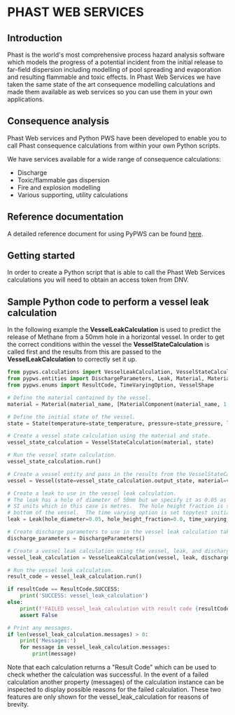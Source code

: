 # PHAST WEB SERVICES

## Introduction

Phast is the world's most comprehensive process hazard analysis software which models the progress of a potential incident from the initial release to far-field dispersion including modelling of pool spreading and evaporation and resulting flammable and toxic effects. In Phast Web Services we have taken the same state of the art consequence modelling calculations and made them available as web services so you can use them in your own applications.

## Consequence analysis

Phast Web services and Python PWS have been developed to enable you to call Phast consequence calculations from within your own Python scripts.

We have services available for a wide range of consequence calculations:

- Discharge
- Toxic/flammable gas dispersion
- Fire and explosion modelling
- Various supporting, utility calculations

## Reference documentation
A detailed reference document for using PyPWS can be found [here](https://pwsassets.blob.core.windows.net/prod/PyPws.pdf).

## Getting started
In order to create a Python script that is able to call the Phast Web Services calculations you will need to obtain an access token from DNV.  


## Sample Python code to perform a vessel leak calculation
In the following example the **VesselLeakCalculation** is used to predict the release of Methane from a 50mm hole in a horizontal vessel.  In order to get the correct conditions within the vessel the **VesselStateCalculation** is called first and the results from this are passed to the **VesselLeakCalculation** to correctly set it up.

```python
from pypws.calculations import VesselLeakCalculation, VesselStateCalculation
from pypws.entities import DischargeParameters, Leak, Material, MaterialComponent, State, Vessel
from pypws.enums import ResultCode, TimeVaryingOption, VesselShape

# Define the material contained by the vessel.
material = Material(material_name, [MaterialComponent(material_name, 1.0)])

# Define the initial state of the vessel.
state = State(temperature=state_temperature, pressure=state_pressure, liquid_fraction=0.0)

# Create a vessel state calculation using the material and state.
vessel_state_calculation = VesselStateCalculation(material, state)

# Run the vessel state calculation.
vessel_state_calculation.run()

# Create a vessel entity and pass in the results from the VesselStateCalculation.
vessel = Vessel(state=vessel_state_calculation.output_state, material=vessel_state_calculation.material, vessel_conditions=vessel_state_calculation.vessel_conditions, diameter=6.0, length=10.0, shape=VesselShape.HORIZONTAL_CYLINDER, liquid_fill_fraction_by_volume=0.0)

# Create a leak to use in the vessel leak calculation.
# The leak has a hole of diameter of 50mm but we specify it as 0.05 as all calculations are performed using
# SI units which in this case is metres.  The hole height fraction is set to 0.0 which corresponds to the
# bottom of the vessel.  The time varying option is set topytest initial rate.
leak = Leak(hole_diameter=0.05, hole_height_fraction=0.0, time_varying_option=TimeVaryingOption.INITIAL_RATE)

# Create discharge parameters to use in the vessel leak calculation taking all the default values.
discharge_parameters = DischargeParameters()

# Create a vessel leak calculation using the vessel, leak, and discharge parameters.
vessel_leak_calculation = VesselLeakCalculation(vessel, leak, discharge_parameters)

# Run the vessel leak calculation.
result_code = vessel_leak_calculation.run()

if resultCode == ResultCode.SUCCESS:
    print('SUCCESS: vessel_leak_calculation')
else:
    print(f'FAILED vessel_leak_calculation with result code {resultCode}')
    assert False

# Print any messages.
if len(vessel_leak_calculation.messages) > 0:
    print('Messages:')
    for message in vessel_leak_calculation.messages:
        print(message)
```

Note that each calculation returns a "Result Code" which can be used to check whether the calculation was successful.  In the event of a failed calculation another property (messages) of the calculation instance can be inspected to display possible reasons for the failed calculation.  These two features are only shown for the vessel_leak_calculation for reasons of brevity.